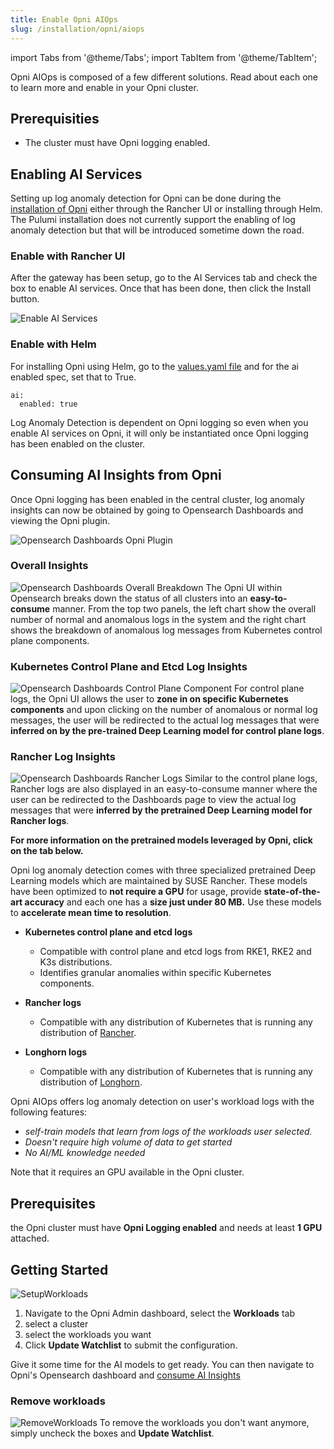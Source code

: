 ```yaml
---
title: Enable Opni AIOps
slug: /installation/opni/aiops
---
```

import Tabs from '@theme/Tabs';
import TabItem from '@theme/TabItem';

Opni AIOps is composed of a few different solutions.
Read about each one to learn more and enable in your Opni cluster.

<Tabs>
<TabItem value="log-anomaly-detection" label="Log Anomaly Detection" default>

## Prerequisities
* The cluster must have Opni logging enabled.

## Enabling AI Services

Setting up log anomaly detection for Opni can be done during the [installation of Opni](../opni/index.md) either through the Rancher UI or installing through Helm. The Pulumi installation does not currently support the enabling of log anomaly detection but that will be introduced sometime down the road.

### Enable with Rancher UI

 After the gateway has been setup, go to the AI Services tab and check the box to enable AI services. Once that has been done, then click the Install button.

![Enable AI Services](/img/enable_ai_services.png)

### Enable with Helm

For installing Opni using Helm, go to the [values.yaml file](https://github.com/rancher/opni/blob/main/packages/opni/opni/charts/values.yaml) and for the ai enabled spec, set that to True.
```
ai:
  enabled: true
```

Log Anomaly Detection is dependent on Opni logging so even when you enable AI services on Opni, it will only be instantiated once Opni logging has been enabled on the cluster. 

## Consuming AI Insights from Opni

Once Opni logging has been enabled in the central cluster, log anomaly insights can now be obtained by going to Opensearch Dashboards and viewing the Opni plugin.

![Opensearch Dashboards Opni Plugin](/img/opensearch_opni_plugin.png)

### Overall Insights
![Opensearch Dashboards Overall Breakdown](/img/opensearch_dashboards_overall.png)
The Opni UI within Opensearch breaks down the status of all clusters into an **easy-to-consume** manner. 
From the top two panels, the left chart show the overall number of normal and anomalous logs in the system and the right chart shows the breakdown of anomalous log messages from Kubernetes control plane components.

### Kubernetes Control Plane and Etcd Log Insights

![Opensearch Dashboards Control Plane Component](/img/opni_controlplane_breakdown.png)
For control plane logs, the Opni UI allows the user to **zone in on specific Kubernetes components** and upon clicking on the number of anomalous or normal log messages, the user will be redirected to the actual log messages that were **inferred on by the pre-trained Deep Learning model for control plane logs**.

### Rancher Log Insights

![Opensearch Dashboards Rancher Logs](/img/opni_rancher_breakdown.png)
Similar to the control plane logs, Rancher logs are also displayed in an easy-to-consume manner where the user can be redirected to the Dashboards page to view the actual log messages that were **inferred by the pretrained Deep Learning model for Rancher logs**.

**For more information on the pretrained models leveraged by Opni, click on the tab below.**

<Tabs>
<TabItem value="pre-trained" label="Pretrained Models">

Opni log anomaly detection comes with three specialized pretrained Deep Learning models which are maintained by SUSE Rancher. These models have been optimized to **not require a GPU** for usage, provide **state-of-the-art accuracy** and each one has a **size just under 80 MB.** Use these models to **accelerate mean time to resolution**.

* **Kubernetes control plane and etcd logs**
    * Compatible with control plane and etcd logs from RKE1, RKE2 and K3s distributions.
    * Identifies granular anomalies within specific Kubernetes components.

* **Rancher logs** 
    * Compatible with any distribution of Kubernetes that is running any distribution of [Rancher](https://docs.ranchermanager.rancher.io/versions).

* **Longhorn logs**
    * Compatible with any distribution of Kubernetes that is running any distribution of [Longhorn](https://longhorn.io).

</TabItem>
<TabItem value="workload" label="User workloads self-learning (coming soon)">
Opni AIOps offers log anomaly detection on user's workload logs with the following features:

* <i> self-train models that learn from logs of the workloads user selected. </i>
* <i> Doesn't require high volume of data to get started </i>
* <i> No AI/ML knowledge needed </i>

Note that it requires an GPU available in the Opni cluster.

## Prerequisites
the Opni cluster must have **Opni Logging enabled** and needs at least **1 GPU** attached.

## Getting Started
![SetupWorkloads](/img/aiops/setup_workload_loganomaly.png)
1. Navigate to the Opni Admin dashboard, select the **Workloads** tab
2. select a cluster
3. select the workloads you want 
4. Click **Update Watchlist** to submit the configuration.

Give it some time for the AI models to get ready. You can then navigate to Opni's Opensearch dashboard and [consume AI Insights](#consuming-ai-insights-from-opni)

### Remove workloads
![RemoveWorkloads](/img/aiops/remove_workload_loganomaly.png)
To remove the workloads you don't want anymore, simply uncheck the boxes and **Update Watchlist**.

</TabItem>
</Tabs>
</TabItem>
<TabItem value="metric-anomaly-detection" label="Metric Anomaly Detection (coming soon)">

</TabItem>
<TabItem value="root-cause-detection" label="Root Cause Detection (coming soon)">

</TabItem>
</Tabs>